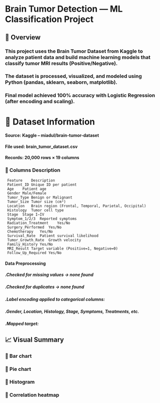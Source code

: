 # Brain Tumor Detection — ML Classification Project

## 📘 Overview

### This project uses the Brain Tumor Dataset from Kaggle to analyze patient data and build machine learning models that classify tumor MRI results (Positive/Negative).
### The dataset is processed, visualized, and modeled using Python (pandas, sklearn, seaborn, matplotlib).
### Final model achieved 100% accuracy with Logistic Regression (after encoding and scaling).

# 📂 Dataset Information

####   Source: Kaggle – miadul/brain-tumor-dataset


#### File used: brain_tumor_dataset.csv
#### Records: 20,000 rows × 19 columns

### 🧾 Columns Description
     Feature	Description
     Patient_ID	Unique ID per patient
     Age	Patient age
     Gender	Male/Female
     Tumor_Type	Benign or Malignant
     Tumor_Size	Tumor size (cm³)
     Location	Brain region (Frontal, Temporal, Parietal, Occipital)
     Histology	Tumor cell type
     Stage	Stage I–IV
     Symptom_1/2/3	Reported symptoms
     Radiation_Treatment	Yes/No
     Surgery_Performed	Yes/No
     Chemotherapy	Yes/No
     Survival_Rate	Patient survival likelihood
     Tumor_Growth_Rate	Growth velocity
     Family_History	Yes/No
     MRI_Result	Target variable (Positive=1, Negative=0)
     Follow_Up_Required	Yes/No


#### Data Preprocessing

#####  .Checked for missing values → none found

#####  .Checked for duplicates → none found

#####  .Label encoding applied to categorical columns:

#####  .Gender, Location, Histology, Stage, Symptoms, Treatments, etc.

#####  .Mapped target:

## 📈 Visual Summary
                    
 ### 🔹 Bar chart	        
 ### 🔹 Pie chart             
 ### 🔹 Histogram	         
 ### 🔹 Correlation heatmap 









